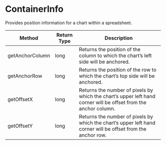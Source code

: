 # ContainerInfo
Provides position information for a chart within a spreadsheet.

|Method|Return Type|Description|
|-|-|-
getAnchorColumn|long|Returns the position of the column to which the chart’s left side will be anchored.<br />
getAnchorRow|long|Returns the position of the row to which the chart’s top side will be anchored.<br />
getOffsetX|long|Returns the number of pixels by which the chart’s upper left hand corner will be offset from the anchor column.<br />
getOffsetY|long|Returns the number of pixels by which the chart’s upper left hand corner will be offset from the anchor row.<br />
